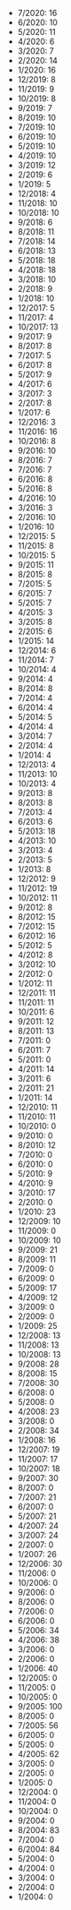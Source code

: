 *  7/2020: 16
*  6/2020: 10
*  5/2020: 11
*  4/2020: 6
*  3/2020: 7
*  2/2020: 14
*  1/2020: 16
*  12/2019: 8
*  11/2019: 9
*  10/2019: 8
*  9/2019: 7
*  8/2019: 10
*  7/2019: 10
*  6/2019: 10
*  5/2019: 10
*  4/2019: 10
*  3/2019: 12
*  2/2019: 6
*  1/2019: 5
*  12/2018: 4
*  11/2018: 10
*  10/2018: 10
*  9/2018: 6
*  8/2018: 11
*  7/2018: 14
*  6/2018: 13
*  5/2018: 18
*  4/2018: 18
*  3/2018: 10
*  2/2018: 9
*  1/2018: 10
*  12/2017: 5
*  11/2017: 4
*  10/2017: 13
*  9/2017: 9
*  8/2017: 8
*  7/2017: 5
*  6/2017: 8
*  5/2017: 9
*  4/2017: 6
*  3/2017: 3
*  2/2017: 8
*  1/2017: 6
*  12/2016: 3
*  11/2016: 16
*  10/2016: 8
*  9/2016: 10
*  8/2016: 7
*  7/2016: 7
*  6/2016: 8
*  5/2016: 8
*  4/2016: 10
*  3/2016: 3
*  2/2016: 10
*  1/2016: 10
*  12/2015: 5
*  11/2015: 8
*  10/2015: 5
*  9/2015: 11
*  8/2015: 8
*  7/2015: 5
*  6/2015: 7
*  5/2015: 7
*  4/2015: 3
*  3/2015: 8
*  2/2015: 6
*  1/2015: 14
*  12/2014: 6
*  11/2014: 7
*  10/2014: 4
*  9/2014: 4
*  8/2014: 8
*  7/2014: 4
*  6/2014: 4
*  5/2014: 5
*  4/2014: 4
*  3/2014: 7
*  2/2014: 4
*  1/2014: 4
*  12/2013: 4
*  11/2013: 10
*  10/2013: 4
*  9/2013: 8
*  8/2013: 8
*  7/2013: 4
*  6/2013: 6
*  5/2013: 18
*  4/2013: 10
*  3/2013: 4
*  2/2013: 5
*  1/2013: 8
*  12/2012: 9
*  11/2012: 19
*  10/2012: 11
*  9/2012: 8
*  8/2012: 15
*  7/2012: 15
*  6/2012: 16
*  5/2012: 5
*  4/2012: 8
*  3/2012: 10
*  2/2012: 0
*  1/2012: 11
*  12/2011: 11
*  11/2011: 11
*  10/2011: 6
*  9/2011: 12
*  8/2011: 13
*  7/2011: 0
*  6/2011: 7
*  5/2011: 0
*  4/2011: 14
*  3/2011: 6
*  2/2011: 21
*  1/2011: 14
*  12/2010: 11
*  11/2010: 11
*  10/2010: 0
*  9/2010: 0
*  8/2010: 12
*  7/2010: 0
*  6/2010: 0
*  5/2010: 9
*  4/2010: 9
*  3/2010: 17
*  2/2010: 0
*  1/2010: 23
*  12/2009: 10
*  11/2009: 0
*  10/2009: 10
*  9/2009: 21
*  8/2009: 11
*  7/2009: 0
*  6/2009: 0
*  5/2009: 17
*  4/2009: 12
*  3/2009: 0
*  2/2009: 0
*  1/2009: 25
*  12/2008: 13
*  11/2008: 13
*  10/2008: 13
*  9/2008: 28
*  8/2008: 15
*  7/2008: 30
*  6/2008: 0
*  5/2008: 0
*  4/2008: 23
*  3/2008: 0
*  2/2008: 34
*  1/2008: 16
*  12/2007: 19
*  11/2007: 17
*  10/2007: 18
*  9/2007: 30
*  8/2007: 0
*  7/2007: 21
*  6/2007: 0
*  5/2007: 21
*  4/2007: 24
*  3/2007: 24
*  2/2007: 0
*  1/2007: 26
*  12/2006: 30
*  11/2006: 0
*  10/2006: 0
*  9/2006: 0
*  8/2006: 0
*  7/2006: 0
*  6/2006: 0
*  5/2006: 34
*  4/2006: 38
*  3/2006: 0
*  2/2006: 0
*  1/2006: 40
*  12/2005: 0
*  11/2005: 0
*  10/2005: 0
*  9/2005: 100
*  8/2005: 0
*  7/2005: 56
*  6/2005: 0
*  5/2005: 0
*  4/2005: 62
*  3/2005: 0
*  2/2005: 0
*  1/2005: 0
*  12/2004: 0
*  11/2004: 0
*  10/2004: 0
*  9/2004: 0
*  8/2004: 83
*  7/2004: 0
*  6/2004: 84
*  5/2004: 0
*  4/2004: 0
*  3/2004: 0
*  2/2004: 0
*  1/2004: 0